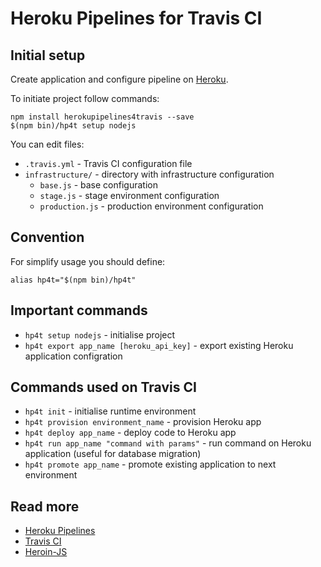 # Heroku Pipelines for Travis CI

## Initial setup

Create application and configure pipeline on [Heroku](https://devcenter.heroku.com/articles/pipelines).

To initiate project follow commands:

    npm install herokupipelines4travis --save
    $(npm bin)/hp4t setup nodejs

You can edit files:

* `.travis.yml` - Travis CI configuration file
* `infrastructure/` - directory with infrastructure configuration
  * `base.js` - base configuration
  * `stage.js` - stage environment configuration
  * `production.js` - production environment configuration

## Convention

For simplify usage you should define:

    alias hp4t="$(npm bin)/hp4t"

## Important commands

* `hp4t setup nodejs` - initialise project
* `hp4t export app_name [heroku_api_key]` - export existing Heroku application configration

## Commands used on Travis CI

* `hp4t init` - initialise runtime environment
* `hp4t provision environment_name` - provision Heroku app
* `hp4t deploy app_name` - deploy code to Heroku app
* `hp4t run app_name "command with params"` - run command on Heroku application (useful for database migration)
* `hp4t promote app_name` - promote existing application to next environment

## Read more

* [Heroku Pipelines](https://devcenter.heroku.com/articles/pipelines)
* [Travis CI](https://travis-ci.org/)
* [Heroin-JS](https://www.npmjs.com/package/heroin-js)
